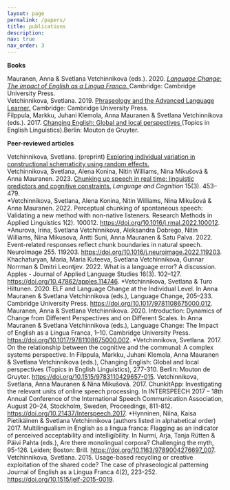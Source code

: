 ```yaml
---
layout: page
permalink: /papers/
title: publications
description:
nav: true
nav_order: 3
---
```

<b>Books</b>

Mauranen, Anna & Svetlana Vetchinnikova (eds.). 2020. <a href="https://doi.org/10.1017/9781108675000"> <i>Language Change: The impact of English as a Lingua Franca.</i> </a> Cambridge: Cambridge University Press.<br>
Vetchinnikova, Svetlana. 2019. <a href="https://doi.org/10.1017/9781108758703"> Phraseology and the Advanced Language Learner.</a> Cambridge: Cambridge University Press. <br>
Filppula, Markku, Juhani Klemola, Anna Mauranen & Svetlana Vetchinnikova (eds.). 2017. <a href="https://doi.org/10.1515/9783110429657"> Changing English: Global and local perspectives </a> (Topics in English Linguistics).Berlin: Mouton de Gruyter. <br>

<b>Peer-reviewed articles</b>

Vetchinnikova, Svetlana. (preprint) <a href="https://osf.io/preprints/psyarxiv/2zxsb"> Exploring individual variation in constructional schematicity using random effects.</a> <br> 
Vetchinnikova, Svetlana, Alena Konina, Nitin Williams, Nina Mikušová & Anna Mauranen. 2023. <a href="https://doi.org/10.1017/langcog.2023.8">Chunking up speech in real time: linguistic predictors and cognitive constraints.</a> <i>Language and Cognition </i> 15(3). 453–479.<br> 
*Vetchinnikova, Svetlana, Alena Konina, Nitin Williams, Nina Mikušová & Anna Mauranen. 2022. Perceptual chunking of spontaneous speech: Validating a new method with non-native listeners. Research Methods in Applied Linguistics 1(2). 100012. https://doi.org/10.1016/j.rmal.2022.100012. 
*Anurova, Irina, Svetlana Vetchinnikova, Aleksandra Dobrego, Nitin Williams, Nina Mikusova, Antti Suni, Anna Mauranen & Satu Palva. 2022. Event-related responses reflect chunk boundaries in natural speech. NeuroImage 255. 119203. https://doi.org/10.1016/j.neuroimage.2022.119203.
Khachaturyan, Maria, Maria Kuteeva, Svetlana Vetchinnikova, Gunnar Norrman & Dmitri Leontjev. 2022. What is a language error? A discussion. Apples - Journal of Applied Language Studies 16(3). 102–127. https://doi.org/10.47862/apples.114746.
*Vetchinnikova, Svetlana & Turo Hiltunen. 2020. ELF and Language Change at the Individual Level. In Anna Mauranen & Svetlana Vetchinnikova (eds.), Language Change, 205–233. Cambridge University Press. https://doi.org/10.1017/9781108675000.012. 
Mauranen, Anna & Svetlana Vetchinnikova. 2020. Introduction: Dynamics of Change from Different Perspectives and on Different Scales. In Anna Mauranen & Svetlana Vetchinnikova (eds.), Language Change: The Impact of English as a Lingua Franca, 1–10. Cambridge University Press. https://doi.org/10.1017/9781108675000.002.
*Vetchinnikova, Svetlana. 2017. On the relationship between the cognitive and the communal: A complex systems perspective. In Filppula, Markku, Juhani Klemola, Anna Mauranen & Svetlana Vetchinnikova (eds.), Changing English: Global and local perspectives (Topics in English Linguistics), 277-310. Berlin: Mouton de Gruyter. https://doi.org/10.1515/9783110429657-015.
Vetchinnikova, Svetlana, Anna Mauranen & Nina Mikušová. 2017. ChunkitApp: Investigating the relevant units of online speech processing. In INTERSPEECH 2017 – 18th Annual Conference of the International Speech Communication Association, August 20–24, Stockholm, Sweden, Proceedings, 811-812. https://doi.org/10.21437/Interspeech.2017.
*Hynninen, Niina, Kaisa Pietikäinen & Svetlana Vetchinnikova (authors listed in alphabetical order) 2017. Multilingualism in English as a lingua franca: Flagging as an indicator of perceived acceptability and intelligibility. In Nurmi, Arja, Tanja Rütten & Päivi Pahta (eds.), Are there monolingual corpora? Challenging the myth, 95-126. Leiden; Boston: Brill. https://doi.org/10.1163/9789004276697_007.
Vetchinnikova, Svetlana. 2015. Usage-based recycling or creative exploitation of the shared code? The case of phraseological patterning Journal of English as a Lingua Franca 4(2), 223-252. https://doi.org/10.1515/jelf-2015-0019.


